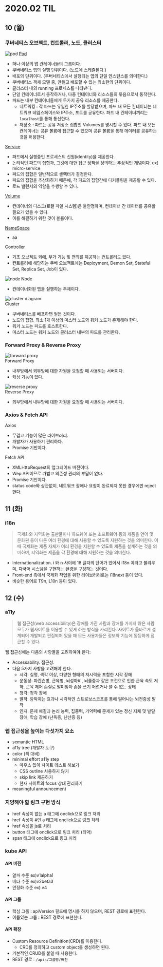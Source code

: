 # 2020.02 TIL

## 10 (월)
### 쿠버네티스 오브젝트, 컨트롤러, 노드, 클러스터
![pod](https://d33wubrfki0l68.cloudfront.net/fe03f68d8ede9815184852ca2a4fd30325e5d15a/98064/docs/tutorials/kubernetes-basics/public/images/module_03_pods.svg)
[Pod](https://kubernetes.io/ko/docs/concepts/workloads/pods/pod-overview/)  
- 하나 이상의 앱 컨테이너들의 그룹이다.
- 쿠버네티스 앱의 실행 단위이다. (노드에 스케쥴된다.)
- 배포의 단위이다. (쿠버네티스에서 실행되는 앱의 단일 인스턴스를 의미한다.)
- 쿠버네티스 객체 모델 중, 만들고 배포할 수 있는 최소한의 단위이다.
- 클러스터 내의 running 프로세스를 나타낸다.
- 단일 컨테이너로서 동작하거나, 다중 컨테이너와 리소스들의 묶음으로서 동작한다.
- 파드는 내부 컨테이너들에게 두가지 공유 리소스를 제공한다.
  - 네트워킹 : 각 파드는 유일한 IP주소를 할당받으며, 파드 내 모든 컨테이너는 네트워크 네임스페이스와 IP주소, 포트를 공유한다. 파드 내 컨테이너끼리는 `localhost`를 통해 통신한다.
  - 저장소 : 파드는 공유 저장소 집합인 Volumes를 명시할 수 있다. 파드 내 모든 컨테이너는 공유 볼륨에 접근할 수 있으며 공유 볼륨을 통해 데이터를 공유하는 것을 허용한다.

[Service](https://kubernetes.io/ko/docs/concepts/services-networking/service/)  
- 파드에서 실행중인 프로세스의 신원(identity)을 제공한다.
- 논리적인 파드의 집합과, 그것에 대한 접근 정책을 정의하는 추상적인 개념이다. ex) micro-service
- 파드의 집합은 일반적으로 셀렉터가 결정한다.
- 파드의 집합을 추상화하기 때문에, 각 파드의 집합간에 디커플링을 제공할 수 있다.
- 로드 밸런서의 역할을 수행할 수 있다.

[Volume](https://kubernetes.io/ko/docs/concepts/storage/volumes/)  
- 컨테이너의 디스크(로컬 파일 시스템)은 불안정하며, 컨테이너 간 데이터를 공유할 필요가 있을 수 있다.
- 이를 해결하기 위한 것이 볼륨이다.

[NameSpace](https://kubernetes.io/ko/docs/concepts/overview/working-with-objects/namespaces/)
- aa

Controller
- 기초 오브젝트 외에, 부가 기능 및 편의를 제공하는 컨트롤러도 있다.
- 컨트롤러에 해당하는 쿠베 오브젝트에는 Deployment, Demon Set, Stateful Set, Replica Set, Job이 있다.

![node](https://d33wubrfki0l68.cloudfront.net/5cb72d407cbe2755e581b6de757e0d81760d5b86/a9df9/docs/tutorials/kubernetes-basics/public/images/module_03_nodes.svg)
Node  
- 컨테이너화된 앱을 실행하는 주체이다.

![cluster diagram](https://d33wubrfki0l68.cloudfront.net/152c845f25df8e69dd24dd7b0836a289747e258a/4a1d2/docs/tutorials/kubernetes-basics/public/images/module_02_first_app.svg)  
Cluster  
- 쿠버네티스를 배포하면 얻든 것이다.
- 노드의 집합. 최소 1개 이상의 마스터 노드와 워커 노드가 존재해야 한다.
- 워커 노드는 파드를 호스트한다.
- 마스터 노드는 워커 노드와 클러스터 내부의 파드를 관리한다.



### Forward Proxy & Reverse Proxy
![forward proxy](https://www.lesstif.com/download/attachments/21430345/image2014-7-16%200%3A54%3A40.png?version=1&modificationDate=1405440454000&api=v2)  
Forward Proxy  
- 내부망에서 외부망에 대한 자원을 요청할 때 사용되는 서버이다.
- 캐싱 기능이 있다.

![reverse proxy](https://www.lesstif.com/download/attachments/21430345/image2014-7-16%200%3A58%3A45.png?version=1&modificationDate=1405440454000&api=v2)  
Reverse Proxy  
- 외부망에서 내부망에 대한 자원을 요청할 때 사용되는 서버이다.


### Axios & Fetch API
Axios
- 무겁고 기능이 많은 라이브러리.
- 개발자가 사용하기 편리하다.
- Promise 기반이다.

Fetch API
- XMLHttpRequest의 업그레이드 버전이다.
- Wep API이므로 가볍고 의존성 관리의 부담이 없다.
- Promise 기반이다.
- status code와 상관없이, 네트워크 장애나 요청이 완료되지 못한 경우에만 reject한다.

## 11 (화)
### i18n
> 국제화와 지역화는 출판물이나 하드웨어 또는 소프트웨어 등의 제품을 언어 및 문화권 등이 다른 여러 환경에 대해 사용할 수 있도록 지원하는 것을 의미한다. 이때 국제화는 제품 자체가 여러 환경을 지원할 수 있도록 제품을 설계하는 것을 의미하며, 지역화는 제품을 각 환경에 대해 지원하는 것을 의미한다.
- Internationalization. i 와 n 사이에 18 글자의 단어가 있어서 i18n 이라고 불리우며, 다국어 시스템을 구현하는 환경을 구성하는 것이다.
- Front-end 측에서 국제화 작업을 위한 라이브러리로는 i18next 등이 있다.
- 비슷한 용어로 T9n, L10n 등이 있다.

## 12 (수)
### a11y
> 웹 접근성(web accessibility)은 장애를 가진 사람과 장애를 가지지 않은 사람 모두가 웹사이트를 이용할 수 있게 하는 방식을 가리킨다. 사이트가 올바르게 설계되어 개발되고 편집되어 있을 때 모든 사용자들은 정보와 기능에 동등하게 접근할 수 있다.

웹 접근성에는 다음의 사항들을 고려하여야 한다:

- Accessability. 접근성.
- 다음 5가지 사항을 고려해야 한다.
  - 시각: 실명, 색각 이상, 다양한 형태의 저시력을 포함한 시각 장애
  - 운동성: 파킨슨병, 근육병, 뇌성마비, 뇌졸중과 같은 조건으로 인한 근육 속도 저하, 근육 제어 손실로 말미암아 손을 쓰기 어렵거나 쓸 수 없는 상태
  - 청각: 청각 장애
  - 발작: 깜박이는 효과나 시각적인 스트로보스코프를 통해 일어나는 뇌전증성 발작
  - 인지: 문제 해결과 논리 능력, 집중력, 기억력에 문제가 있는 정신 지체 및 발달 장애, 학습 장애 (난독증, 난산증 등)

### 웹 접근성을 높이는 다섯가지 요소
- semantic HTML
- a11y tree (개발자 도구)
- color (색 대비)
- minimal effort a11y step
  - 마우스 없이 사이트 테스트 해보기
  - CSS outline 사용하지 않기
  - skip link 제공하기
  - 현재 사이트의 focus 상태 관리하기
- meaningful announcement

### 지양해야 할 링크 구현 방식
- href 속성이 없는 a 태그에 onclick으로 링크 처리
- href 속성이 #인 a 태그에 onclick으로 링크 처리
- href 속성을 js로 처리
- button 태그에 onclick으로 링크 처리 (최악)
- span 태그에 onclick으로 링크 처리

### kube API
#### API 버전
- 알파 수준 ex)v1alpha1
- 베타 수준 ex)v2beta3
- 안정화 수준 ex) v4

#### API 그룹
- 핵심 그룹 : apiVersion 필드에 명시를 하지 않으며, REST 경로에 표현한다.
- 이름있는 그룹 : REST 경로에 표현한다.

#### API 확장
- Custom Resource Definition(CRD)를 이용한다.
  - CRD를 정의하고 custom object를 생성하면 된다.
- 기본적인 CRUD를 붙일 때 사용한다.
- REST 경로 : `/apis/그룹명/버전`
